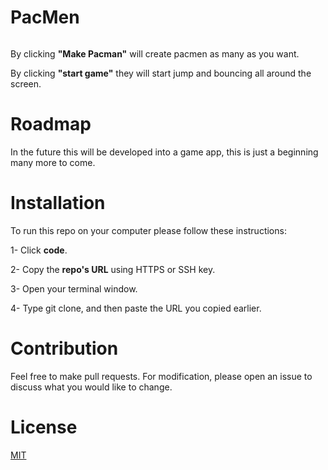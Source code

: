 # PacMen
<img class="img-fluid" src="https://media.giphy.com/media/DOrchfDaO8OzqQBoCp/giphy.gif" alt="" />
                        </div>
          
By clicking **"Make Pacman"** will create pacmen as many as you want.

By clicking **"start game"** they will start jump and bouncing all around the screen.

# Roadmap
In the future this will be developed into a game app, this is just a beginning many more to come.

# Installation
To run this repo on your computer please follow these instructions:

1- Click **code**.

2- Copy the **repo's URL** using HTTPS or SSH key.

3- Open your terminal window.

4- Type git clone, and then paste the URL you copied earlier.

# Contribution
Feel free to make pull requests. For modification, please open an issue to discuss what you would like to change.

# License
<a href ="LICENCE">MIT<a>
